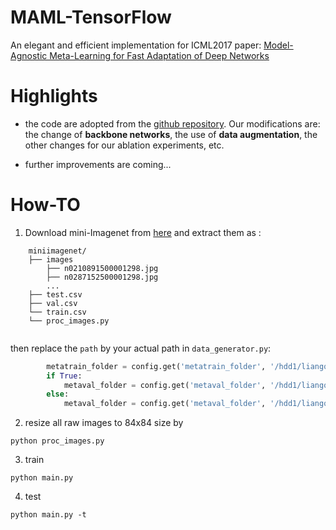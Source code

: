 # MAML-TensorFlow
An elegant and efficient implementation for ICML2017 paper: [Model-Agnostic Meta-Learning for Fast Adaptation of Deep Networks](https://arxiv.org/abs/1703.03400)


# Highlights
- the code are adopted from the [github repository](https://github.com/dragen1860/MAML-TensorFlow). Our modifications are: the change of **backbone networks**, the use of **data augmentation**, the other changes for our ablation experiments, etc.

- further improvements are coming...


# How-TO
1. Download mini-Imagenet from [here](https://drive.google.com/open?id=1HkgrkAwukzEZA0TpO7010PkAOREb2Nuk) and extract them as :
```shell
	miniimagenet/	
	├── images	
		├── n0210891500001298.jpg  		
		├── n0287152500001298.jpg 		
		...		
	├── test.csv	
	├── val.csv	
	└── train.csv	
	└── proc_images.py
	
```

then replace the `path` by your actual path in `data_generator.py`:
```python
		metatrain_folder = config.get('metatrain_folder', '/hdd1/liangqu/datasets/miniimagenet/train')
		if True:
			metaval_folder = config.get('metaval_folder', '/hdd1/liangqu/datasets/miniimagenet/test')
		else:
			metaval_folder = config.get('metaval_folder', '/hdd1/liangqu/datasets/miniimagenet/val')
```	

2. resize all raw images to 84x84 size by
```shell
python proc_images.py
```

3. train
```shell
python main.py

```

4. test
```shell
python main.py -t
```



